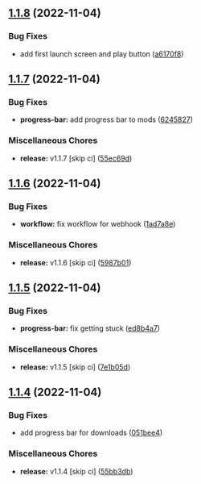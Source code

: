 ## [1.1.8](https://github.com/Wynntils/launchy/compare/v1.1.7...v1.1.8) (2022-11-04)


### Bug Fixes

* add first launch screen and play button ([a6170f8](https://github.com/Wynntils/launchy/commit/a6170f898a28e35d94f51efecbb52951e232a859))

## [1.1.7](https://github.com/Wynntils/launchy/compare/v1.1.6...v1.1.7) (2022-11-04)


### Bug Fixes

* **progress-bar:** add progress bar to mods ([6245827](https://github.com/Wynntils/launchy/commit/624582755257be84b585c0c27d0d85b7461a25ee))


### Miscellaneous Chores

* **release:** v1.1.7 [skip ci] ([55ec69d](https://github.com/Wynntils/launchy/commit/55ec69dc17d6fa72fa89673a44c761db9577d119))

## [1.1.6](https://github.com/Wynntils/launchy/compare/v1.1.5...v1.1.6) (2022-11-04)


### Bug Fixes

* **workflow:** fix workflow for webhook ([1ad7a8e](https://github.com/Wynntils/launchy/commit/1ad7a8ee88459ee68f08c38ef59fa5425fab9dd1))


### Miscellaneous Chores

* **release:** v1.1.6 [skip ci] ([5987b01](https://github.com/Wynntils/launchy/commit/5987b010faffc0e0c68bf19c27e104ac3f481726))

## [1.1.5](https://github.com/Wynntils/launchy/compare/v1.1.4...v1.1.5) (2022-11-04)


### Bug Fixes

* **progress-bar:** fix getting stuck ([ed8b4a7](https://github.com/Wynntils/launchy/commit/ed8b4a7aa6a5df12e1a5b68187169677917e4e2a))


### Miscellaneous Chores

* **release:** v1.1.5 [skip ci] ([7e1b05d](https://github.com/Wynntils/launchy/commit/7e1b05d7423ffe72a008fba50c8a40cc3258857b))

## [1.1.4](https://github.com/Wynntils/launchy/compare/v1.1.3...v1.1.4) (2022-11-04)


### Bug Fixes

* add progress bar for downloads ([051bee4](https://github.com/Wynntils/launchy/commit/051bee4452a7ec30fc9f275b8870715e1e0b5306))


### Miscellaneous Chores

* **release:** v1.1.4 [skip ci] ([55bb3db](https://github.com/Wynntils/launchy/commit/55bb3db2c899d9ec4c89100ea6ecbe52b4acf0d7))

